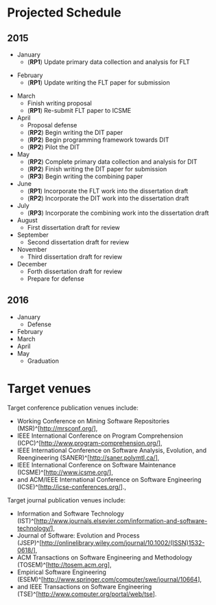 # Projected Schedule


## 2015

* January
    - (**RP1**) Update primary data collection and analysis for FLT
- February
    - (**RP1**) Update writing the FLT paper for submission
* March
    - Finish writing proposal
    - (**RP1**) Re-submit FLT paper to ICSME
* April
    - Proposal defense
    - (**RP2**) Begin writing the DIT paper
    - (**RP2**) Begin programming framework towards DIT
    - (**RP2**) Pilot the DIT
* May
    - (**RP2**) Complete primary data collection and analysis for DIT
    - (**RP2**) Finish writing the DIT paper for submission
    - (**RP3**) Begin writing the combining paper
* June
    - (**RP1**) Incorporate the FLT work into the dissertation draft
    - (**RP2**) Incorporate the DIT work into the dissertation draft
* July
    - (**RP3**) Incorporate the combining work into the dissertation draft
* August
    - First dissertation draft for review
* September
    - Second dissertation draft for review
* November
    - Third dissertation draft for review
* December
    - Forth dissertation draft for review
    - Prepare for defense

## 2016

* January
    - Defense
* February
* March
* April
* May
    - Graduation

# Target venues

Target conference publication venues include:

- Working Conference on Mining Software Repositories
  (MSR)^[<http://mrsconf.org/>],
- IEEE International Conference on Program Comprehension
  (ICPC)^[<http://www.program-comprehension.org/>],
- IEEE International Conference on Software Analysis, Evolution, and Reengineering
  (SANER)^[<http://saner.polymtl.ca/>],
- IEEE International Conference on Software Maintenance
  (ICSME)^[<http://www.icsme.org/>],
- and ACM/IEEE International Conference on Software Engineering
  (ICSE)^[<http://icse-conferences.org/>].,

Target journal publication venues include:

- Information and Software Technology
  (IST)^[<http://www.journals.elsevier.com/information-and-software-technology/>],
- Journal of Software: Evolution and Process
  (JSEP)^[<http://onlinelibrary.wiley.com/journal/10.1002/(ISSN)1532-0618/>],
- ACM Transactions on Software Engineering and Methodology
  (TOSEM)^[<http://tosem.acm.org>],
- Empirical Software Engineering
  (ESEM)^[<http://www.springer.com/computer/swe/journal/10664>],
- and IEEE Transactions on Software Engineering
  (TSE)^[<http://www.computer.org/portal/web/tse>].
